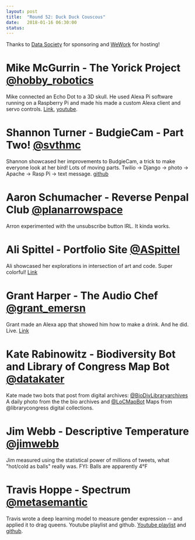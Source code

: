```yaml
---
layout: post
title:  "Round 52: Duck Duck Couscous"
date:   2018-01-16 06:30:00
status: 
---
```


Thanks to [Data Society](https://datasociety.com/) for sponsoring
and [WeWork](www.wework.com/) for hosting!

# Mike McGurrin - The Yorick Project [@hobby_robotics](https://twitter.com/hobby_robotics)
Mike connected an Echo Dot to a 3D skull. He used Alexa Pi software running on a Raspberry Pi and made his made a custom Alexa client and servo controls. [Link](https://www.mcgurrin.info/robots/?p=409), [youtube](https://www.youtube.com/watch?v=3Nss_2_rwdE).

# Shannon Turner - BudgieCam - Part Two! [@svthmc](https://twitter.com/svthmc)
Shannon showcased her improvements to BudgieCam, a trick to make everyone look at her bird! Lots of moving parts. Twilio -> Django -> photo -> Apache -> Rasp Pi -> text message. [github](https://github.com/shannonturner/budgie-cam)

# Aaron Schumacher - Reverse Penpal Club [@planarrowspace](https://twitter.com/planarrowspace)
Arron experimented with the unsubscribe button IRL. It kinda works.

# Ali Spittel - Portfolio Site [@ASpittel](https://twitter.com/ASpittel)
Ali showcased her explorations in intersection of art and code. Super colorful! [Link](https://www.alispit.tel/)

# Grant Harper - The Audio Chef [@grant_emersn](https://twitter.com/grant_emersn)
Grant made an Alexa app that showed him how to make a drink. And he did. Live. [Link](https://theaudiochef.com)

# Kate Rabinowitz - Biodiversity Bot and Library of Congress Map Bot [@datakater](https://twitter.com/datakater)
Kate made two bots that post from digital archives:
[@BioDivLibraryarchives](https://twitter.com/BiodiversityBot) A daily photo from the the bio archives and
[@LoCMapBot](https://twitter.com/LoCMapBot) Maps from @librarycongress digital collections.

# Jim Webb - Descriptive Temperature [@jimwebb](https://twitter.com/jimwebb)
Jim measured using the statistical power of millions of tweets, what "hot/cold as balls" really was. FYI: Balls are apparently 4°F

# Travis Hoppe - Spectrum [@metasemantic](https://twitter.com/metasemantic)
Travis wrote a deep learning model to measure gender expression -- and applied it to drag queens. Youtube playlist and github. [Youtube playlist](https://www.youtube.com/watch?v=62od8J29cOQ&list=PL0o90nX5Q520v5gMms7nOGnUnbksysSUj) and [github](https://github.com/thoppe/Spectrum).